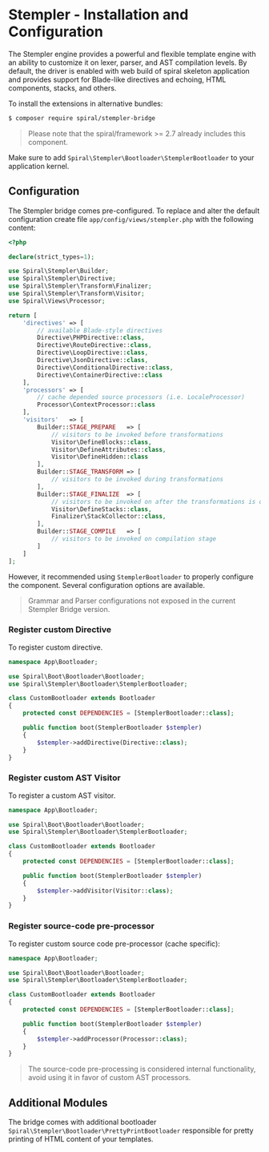 
# Stempler - Installation and Configuration
The Stempler engine provides a powerful and flexible template engine with an ability to customize it on lexer, parser, and AST
compilation levels. By default, the driver is enabled with web build of spiral skeleton application and provides support
for Blade-like directives and echoing, HTML components, stacks, and others.

To install the extensions in alternative bundles:

```bash
$ composer require spiral/stempler-bridge
```

> Please note that the spiral/framework >= 2.7 already includes this component.

Make sure to add `Spiral\Stempler\Bootloader\StemplerBootloader` to your application kernel.

## Configuration
The Stempler bridge comes pre-configured. To replace and alter the default configuration create file `app/config/views/stempler.php`
with the following content:

```php
<?php

declare(strict_types=1);

use Spiral\Stempler\Builder;
use Spiral\Stempler\Directive;
use Spiral\Stempler\Transform\Finalizer;
use Spiral\Stempler\Transform\Visitor;
use Spiral\Views\Processor;

return [
    'directives' => [
        // available Blade-style directives
        Directive\PHPDirective::class,
        Directive\RouteDirective::class,
        Directive\LoopDirective::class,
        Directive\JsonDirective::class,
        Directive\ConditionalDirective::class,
        Directive\ContainerDirective::class
    ],
    'processors' => [
        // cache depended source processors (i.e. LocaleProcessor)
        Processor\ContextProcessor::class
    ],
    'visitors'   => [
        Builder::STAGE_PREPARE   => [
            // visitors to be invoked before transformations
            Visitor\DefineBlocks::class,
            Visitor\DefineAttributes::class,
            Visitor\DefineHidden::class
        ],
        Builder::STAGE_TRANSFORM => [
            // visitors to be invoked during transformations
        ],
        Builder::STAGE_FINALIZE  => [
            // visitors to be invoked on after the transformations is over
            Visitor\DefineStacks::class,
            Finalizer\StackCollector::class,
        ],
        Builder::STAGE_COMPILE   => [
            // visitors to be invoked on compilation stage
        ]
    ]
];
``` 

However, it recommended using `StemplerBootloader` to properly configure the component. Several configuration options are available.

> Grammar and Parser configurations not exposed in the current Stempler Bridge version.

### Register custom Directive
To register custom directive.

```php
namespace App\Bootloader;

use Spiral\Boot\Bootloader\Bootloader;
use Spiral\Stempler\Bootloader\StemplerBootloader;

class CustomBootloader extends Bootloader
{
    protected const DEPENDENCIES = [StemplerBootloader::class];

    public function boot(StemplerBootloader $stempler)
    {
        $stempler->addDirective(Directive::class);
    }
}
```

### Register custom AST Visitor
To register a custom AST visitor.

```php
namespace App\Bootloader;

use Spiral\Boot\Bootloader\Bootloader;
use Spiral\Stempler\Bootloader\StemplerBootloader;

class CustomBootloader extends Bootloader
{
    protected const DEPENDENCIES = [StemplerBootloader::class];

    public function boot(StemplerBootloader $stempler)
    {
        $stempler->addVisitor(Visitor::class);
    }
}
```

### Register source-code pre-processor
To register custom source code pre-processor (cache specific):

```php
namespace App\Bootloader;

use Spiral\Boot\Bootloader\Bootloader;
use Spiral\Stempler\Bootloader\StemplerBootloader;

class CustomBootloader extends Bootloader
{
    protected const DEPENDENCIES = [StemplerBootloader::class];

    public function boot(StemplerBootloader $stempler)
    {
        $stempler->addProcessor(Processor::class);
    }
}
```

> The source-code pre-processing is considered internal functionality, avoid using it in favor of custom AST processors.

## Additional Modules
The bridge comes with additional bootloader `Spiral\Stempler\Bootloader\PrettyPrintBootloader` responsible for pretty 
printing of HTML content of your templates.
